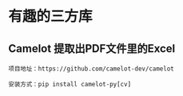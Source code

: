 # 有趣的三方库

## Camelot  提取出PDF文件里的Excel
    
    项目地址：https://github.com/camelot-dev/camelot

    安装方式：pip install camelot-py[cv] 


## 